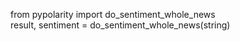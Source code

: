 from pypolarity import do_sentiment_whole_news <br/>
result, sentiment = do_sentiment_whole_news(string)
